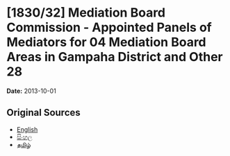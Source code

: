 # [1830/32] Mediation Board Commission - Appointed Panels of Mediators for 04 Mediation Board Areas in Gampaha District and Other 28

**Date:** 2013-10-01

## Original Sources

- [English](https://documents.gov.lk/view/extra-gazettes/2013/10/1830-32_E.pdf)
- [සිංහල](https://documents.gov.lk/view/extra-gazettes/2013/10/1830-32_S.pdf)
- [தமிழ்](https://documents.gov.lk/view/extra-gazettes/2013/10/1830-32_T.pdf)
